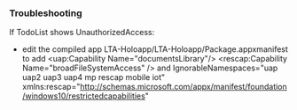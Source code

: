 ### Troubleshooting
If TodoList shows UnauthorizedAccess:
- edit the compiled app LTA-Holoapp/LTA-Holoapp/Package.appxmanifest to add
<uap:Capability Name="documentsLibrary"/>
<rescap:Capability Name="broadFileSystemAccess" />
and
IgnorableNamespaces="uap uap2 uap3 uap4 mp rescap mobile iot"
xmlns:rescap="http://schemas.microsoft.com/appx/manifest/foundation/windows10/restrictedcapabilities"

